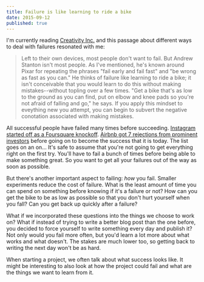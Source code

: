 ```yaml
---
title: Failure is like learning to ride a bike
date: 2015-09-12
published: true
---
```


I'm currently reading [Creativity Inc.](book) and this passage about different ways to deal with failures resonated with me:

> Left to their own devices, most people don't want to fail. But Andrew Stanton isn't most people. As I've mentioned, he's known around Pixar for repeating the phrases "fail early and fail fast" and "be wrong as fast as you can." He thinks of failure like learning to ride a bike; it isn't conceivable that you would learn to do this without making mistakes--without topling over a few times. "Get a bike that's as low to the ground as you can find, put on elbow and knee pads so you're not afraid of falling and go," he says. If you apply this mindset to eveything new you attempt, you can begin to subvert the negative conotation associated with making mistakes.

All successful people have failed many times before succeeding. [Instagram started off as a Foursquare knockoff](http://www.inc.com/eric-markowitz/life-and-times-of-instagram-the-complete-original-story.html). [Airbnb got 7 rejections from prominent investors](https://medium.com/@bchesky/7-rejections-7d894cbaa084) before going on to become the success that it is today. The list goes on an on... It's safe to assume that you're not going to get everything right on the first try. You'll have to fail a bunch of times before being able to make something great. So you want to get all your failures out of the way as soon as possible.

But there's another important aspect to failing: *how* you fail. Smaller experiments reduce the cost of failure. What is the least amount of time you can spend on something before knowing if it's a failure or not? How can you get the bike to be as low as possible so that you don't hurt yourself when you fall? Can you get back up quickly after a failure?

What if we incorporated these questions into the things we choose to work on? What if instead of trying to write a better blog post than the one before, you decided to force yourself to write something every day and publish it? Not only would you fail more often, but you'd learn a lot more about what works and what doesn't. The stakes are much lower too, so getting back to writing the next day won't be as hard.

When starting a project, we often talk about what success looks like. It might be interesting to also look at how the project could fail and what are the things we want to learn from it.

[book]: http://www.amazon.com/Creativity-Inc-Overcoming-Unseen-Inspiration/dp/0812993012
